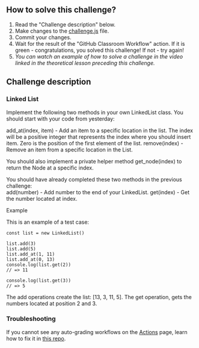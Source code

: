 ## How to solve this challenge?

1. Read the "Challenge description" below.
2. Make changes to the [challenge.js](./challenge.js) file.
3. Commit your changes.
4. Wait for the result of the "GitHub Classroom Workflow" action. If it is green - congratulations, you solved this challenge! If not - try again!
5. *You can watch an example of how to solve a challenge in the video linked in the theoretical lesson preceding this challenge.*

## Challenge description

### Linked List  

Implement the following two methods in your own LinkedList class. You should start with your code from yesterday:  

add_at(index, item) - Add an item to a specific location in the list. The index will be a positive integer that represents the index where you should insert item. Zero is the position of the first element of the list. 
remove(index) - Remove an item from a specific location in the List.  

You should also implement a private helper method get_node(index) to return the Node at a specific index.  

You should have already completed these two methods in the previous challenge:  
add(number) - Add number to the end of your LinkedList. 
get(index) - Get the number located at index.  

Example  

This is an example of a test case:  

```
const list = new LinkedList()

list.add(3)
list.add(5)
list.add_at(1, 11)
list.add_at(0, 13)
console.log(list.get(2))
// => 11

console.log(list.get(3))
// => 5
```

The add operations create the list: [13, 3, 11, 5]. The get operation, gets the numbers located at position 2 and 3.  


### Troubleshooting

If you cannot see any auto-grading workflows on the [Actions](../../actions) page, learn how to fix it in [this repo](https://github.com/microverse-students/autograding-troubles-js/blob/main/README.md).
